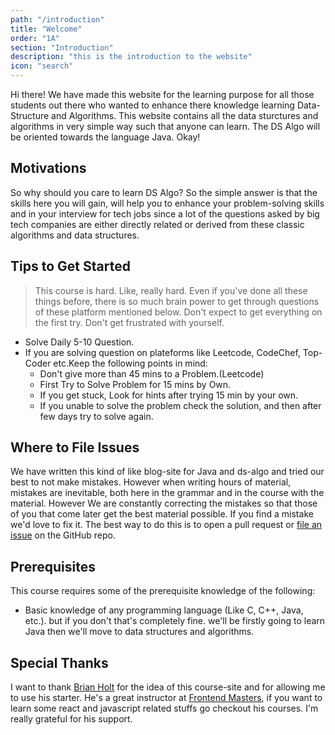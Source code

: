 ```yaml
---
path: "/introduction"
title: "Welcome"
order: "1A"
section: "Introduction"
description: "this is the introduction to the website"
icon: "search"
---
```


Hi there! We have made this website for the learning purpose for all those students out there who wanted to enhance
there knowledge learning Data-Structure and Algorithms. This website contains all the data sturctures and algorithms in very simple way such that anyone can learn. The DS Algo will be oriented towards the language Java. Okay!

## Motivations

So why should you care to learn DS Algo?
So the simple answer is that the skills here you will gain, will help you to enhance your problem-solving skills and in your interview for tech jobs since a lot of the questions asked by big tech companies are either directly related or derived from these classic algorithms and data structures.

## Tips to Get Started

> This course is hard. Like, really hard. Even if you've done all these things before, there is so much brain power to get through questions of these platform mentioned below. Don't expect to get everything on the first try. Don't get frustrated with yourself.

- Solve Daily 5-10 Question.
- If you are solving question on plateforms like Leetcode, CodeChef, Top-Coder etc.Keep the following points in mind:
  - Don't give more than 45 mins to a Problem.(Leetcode)
  - First Try to Solve Problem for 15 mins by Own.
  - If you get stuck, Look for hints after trying 15 min by your own.
  - If you unable to solve the problem check the solution, and then after few days try to solve again.

## Where to File Issues

We have written this kind of like blog-site for Java and ds-algo and tried our best to not make mistakes. However when writing hours of material, mistakes are
inevitable, both here in the grammar and in the course with the material. However We are constantly correcting the
mistakes so that those of you that come later get the best material possible. If you find a mistake we'd love to fix
it. The best way to do this is to open a pull request or [file an issue](https://www.github.com/utkarsh1504/DSA-Java) on the GitHub
repo.

## Prerequisites

This course requires some of the prerequisite knowledge of the following:

- Basic knowledge of any programming language (Like C, C++, Java, etc.). but if you don't that's completely fine. we'll be firstly going to learn Java then we'll move to data structures and algorithms.

## Special Thanks

I want to thank [Brian Holt](https://twitter.com/holtbt) for the idea of this course-site and for allowing me to use his starter. He's a great instructor at [Frontend Masters](https://frontendmasters.com/teachers/brian-holt/), if you want to learn some react and javascript related stuffs go checkout his courses. I'm really grateful for his support.
